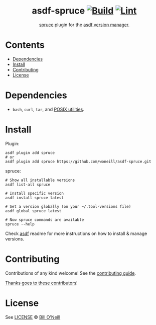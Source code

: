 <div align="center">

# asdf-spruce [![Build](https://github.com/woneill/asdf-spruce/actions/workflows/build.yml/badge.svg)](https://github.com/woneill/asdf-spruce/actions/workflows/build.yml) [![Lint](https://github.com/woneill/asdf-spruce/actions/workflows/lint.yml/badge.svg)](https://github.com/woneill/asdf-spruce/actions/workflows/lint.yml)

[spruce](https://github.com/geofffranks/spruce) plugin for the [asdf version manager](https://asdf-vm.com).

</div>

# Contents

- [Dependencies](#dependencies)
- [Install](#install)
- [Contributing](#contributing)
- [License](#license)

# Dependencies

- `bash`, `curl`, `tar`, and [POSIX utilities](https://pubs.opengroup.org/onlinepubs/9699919799/idx/utilities.html).

# Install

Plugin:

```shell
asdf plugin add spruce
# or
asdf plugin add spruce https://github.com/woneill/asdf-spruce.git
```

spruce:

```shell
# Show all installable versions
asdf list-all spruce

# Install specific version
asdf install spruce latest

# Set a version globally (on your ~/.tool-versions file)
asdf global spruce latest

# Now spruce commands are available
spruce --help
```

Check [asdf](https://github.com/asdf-vm/asdf) readme for more instructions on how to
install & manage versions.

# Contributing

Contributions of any kind welcome! See the [contributing guide](contributing.md).

[Thanks goes to these contributors](https://github.com/woneill/asdf-spruce/graphs/contributors)!

# License

See [LICENSE](LICENSE) © [Bill O'Neill](https://github.com/woneill/)
